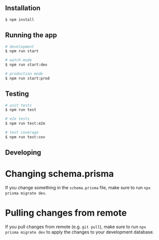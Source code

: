 ## Installation

```bash
$ npm install
```

## Running the app

```bash
# development
$ npm run start

# watch mode
$ npm run start:dev

# production mode
$ npm run start:prod
```

## Testing

```bash
# unit tests
$ npm run test

# e2e tests
$ npm run test:e2e

# test coverage
$ npm run test:cov
```

## Developing

# Changing schema.prisma
If you change something in the `schema.prisma` file, make sure
to run `npx prisma migrate dev`.

# Pulling changes from remote
If you pull changes from remote (e.g. `git pull`), make sure
to run `npx prisma migrate dev` to apply the changes to your
development database.